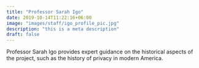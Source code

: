 ```yaml
---
title: "Professor Sarah Igo"
date: 2019-10-14T11:22:16+06:00
image: "images/staff/igo_profile_pic.jpg"
description: "this is a meta description"
draft: false
---
```


Professor Sarah Igo provides expert guidance on the historical aspects of the project, such as the history of privacy in modern America.
